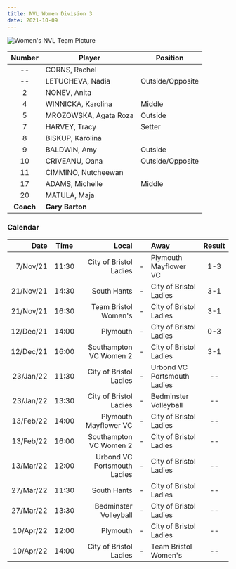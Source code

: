 ```yaml
---
title: NVL Women Division 3
date: 2021-10-09
---
```

![Women's NVL Team Picture](../../img/teams/nvl-women-2122.jpg)



Number      | Player                 | Position
:----:      | ------                 | --------
--          | CORNS, Rachel          |
--          | LETUCHEVA, Nadia       | Outside/Opposite
2           | NONEV, Anita           |
4           | WINNICKA, Karolina     | Middle
5           | MROZOWSKA, Agata Roza  | Outside
7           | HARVEY, Tracy          | Setter
8           | BISKUP, Karolina       |
9           | BALDWIN, Amy           | Outside
10          | CRIVEANU, Oana         | Outside/Opposite
11          | CIMMINO, Nutcheewan    |
17          | ADAMS, Michelle        | Middle
20          | MATULA, Maja           |
**Coach**   | **Gary Barton**


### Calendar

Date      | Time  | Local                       |       | Away                        | Result
---:      | ---   | ---:                        | ---   | :---                        | :---:
 7/Nov/21 | 11:30 | City of Bristol Ladies      |-      | Plymouth Mayflower VC       | 1-3
21/Nov/21 | 14:30 | South Hants                 |-      | City of Bristol Ladies      | 3-1
21/Nov/21 | 16:30 | Team Bristol Women's        |-      | City of Bristol Ladies      | 3-1
12/Dec/21 | 14:00 | Plymouth                    |-      | City of Bristol Ladies      | 0-3
12/Dec/21 | 16:00 | Southampton VC Women 2      |-      | City of Bristol Ladies      | 3-1
23/Jan/22 | 11:30 | City of Bristol Ladies      |-      | Urbond VC Portsmouth Ladies | --
23/Jan/22 | 13:30 | City of Bristol Ladies      |-      | Bedminster Volleyball       | --
13/Feb/22 | 14:00 | Plymouth Mayflower VC       |-      | City of Bristol Ladies      | --
13/Feb/22 | 16:00 | Southampton VC Women 2      |-      | City of Bristol Ladies      | --
13/Mar/22 | 12:00 | Urbond VC Portsmouth Ladies |-      | City of Bristol Ladies      | --
27/Mar/22 | 11:30 | South Hants                 |-      | City of Bristol Ladies      | --
27/Mar/22 | 13:30 | Bedminster Volleyball       |-      | City of Bristol Ladies      | --
10/Apr/22 | 12:00 | Plymouth                    |-      | City of Bristol Ladies      | --
10/Apr/22 | 14:00 | City of Bristol Ladies      |-      | Team Bristol Women's        | --
